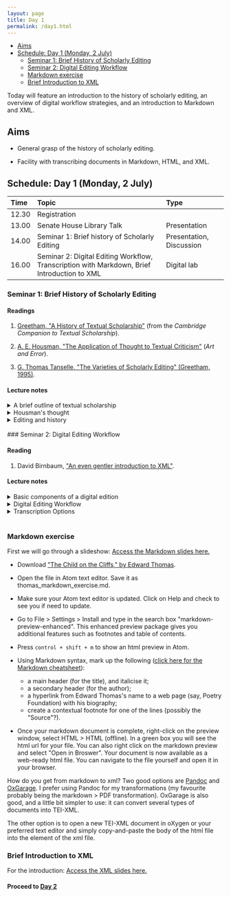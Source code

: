 ```yaml
---
layout: page
title: Day 1
permalink: /day1.html
---
```


<!-- @import "[TOC]" {cmd="toc" depthFrom=1 depthTo=3 orderedList=false} -->
<!-- code_chunk_output -->

* [Aims](#aims)
* [Schedule: Day 1 (Monday, 2 July)](#schedule-day-1-monday-2-july)
	* [Seminar 1: Brief History of Scholarly Editing](#seminar-1-brief-history-of-scholarly-editing)
	* [Seminar 2: Digital Editing Workflow](#seminar-2-digital-editing-workflow)
	* [Markdown exercise](#markdown-exercise)
	* [Brief Introduction to XML](#brief-introduction-to-xml)

<!-- /code_chunk_output -->

Today will feature an introduction to the history of scholarly editing, an overview of digital workflow strategies, and an introduction to Markdown and XML.

## Aims

- General grasp of the history of scholarly editing.

- Facility with transcribing documents in Markdown, HTML, and XML.

## Schedule: Day 1 (Monday, 2 July)

Time  | Topic                                                                         | Type
:---- | :---------------------------------------------------------------------------- | :-----------------------
12.30 | Registration                                                                  |
13.00 | Senate House Library Talk                                                     | Presentation             |
14.00 | Seminar 1: Brief history of Scholarly Editing                                 | Presentation, Discussion |
16.00 | Seminar 2: Digital Editing Workflow, Transcription with Markdown, Brief Introduction to XML | Digital lab              |

### Seminar 1: Brief History of Scholarly Editing

#### Readings

1. [Greetham, "A History of Textual Scholarship"](/Day1/greetham-history-textual-scholarship.pdf) (from the *Cambridge Companion to Textual Scholarship*).

2. [A. E. Housman, "The Application of Thought to Textual Criticism"](/readings/housman_application_of_thought.html) (*Art and Error*).

3. [G. Thomas Tanselle, "The Varieties of Scholarly Editing" (Greetham, 1995)](/readings/tanselle_varieties_of_editing.pdf).

#### Lecture notes

<details>
  <summary>A brief outline of textual scholarship </summary>
  <br />
  <ul>
  <li><p>Peisistratus (560–527 BCE) orders the 'official' text of Homer. The primary challenge was to build a coherent text from myriad versions spoken by the rhapsodes. This could be a viable beginning of textual criticism, i.e., being aware of variance and attending to authenticity and authority (whatever those terms mean). (Discuss!)</p></li>
  <li><p>Lycurgus (c. 390–324 BCE) arranges for single texts of Aeschylus, Sophocles, and Euripedes to be deposited into Athenian archives.</p></li>
  <li><p>The history of textual editing is a history of arguments about the meaning of terms such as authenticity and authority. It is also a record of humans grappling with the contingencies of cultural imagination, tradition, and artifacts.</p></li>
  <li><p>What is the <em>textus receptus</em>? When mistakes in a received (published) edition prevail: E.g., Falstaff "babbl'd o' green fields" (Shakespeare, <em>Henry V</em>); "soiled fish of the sea" (Melville, <em>White-Jacket</em>).</p></li>
  <li><p>Library of Alexandria: manuscript copying was a common practice, since all incoming ships had to declare any manuscripts in their possession. Any manuscripts declared would then be copied and deposited in libraries. Their copies were only labeled differently if they had differences. Sometimes the copies were returned and the originals kept in Alexandria. What's wrong with this story?</p></li>
  <li><p>The birth of collation as an editorial practice; and dealing with analogy versus anomaly: the Alexandrians sought to emend texts that had, in their judgment, corruptions. Their practice is idealistic: the best text is not based on any actual document but rather a new document that seeks to bring out the best readings from all the extant texts.</p></li>
  <li><p>Pergamum, the other civic rival to Alexandria, switched to using parchment (animal skin) after Alexandria banished papyrus exports during a trade conflict. Generally, the Pergamanian scholars accepted the necessity of corruption and sought to identify the "best text" based on a careful examination of all surviving witnesses. The "best text" would be based on an actual historical document, rather than the Alexandrian text, which was a reconstructed text. Texts from neither of these epochs survive, but citations of them exist in medieval scholias.</p></li>
  <li><p>Descriptive Bibliography. Callimachus (c. 305–240 BCE) created the first record of Greek manuscripts, <em>Pinakes</em> (Tablets).</p></li>
  <li><p>Late classical era: the birth of textual commentaries (Servius Honoratus on Virgil, for example). Why is this important? The textual commentaries include quotes of important works and other cultural and historical information that have been otherwise lost. Hugh Cayless offers a good primer on Servius, as well as some thoughts on digital editing, <a href="https://blogs.library.duke.edu/dcthree/2018/01/10/digital-servius/">on his blog</a>.</p></li>
  <li><p>Biblical scholarship: problems of vocalisation, accentuation, and word-division in consonantal Hebrew. Masoretic text (Hebrew and Aramaic copies, c. 7th–9th centuries CE) versus Greek Septuagint translation versus the Dead Sea Scrolls. The Old Testament is far less complicated (textually speaking) than the transmission of the Greek New Testament. Jerome's <em>Vulgate</em>, commissioned by Pope Damascus I in the late 4th century CE, was the first Latin Bible that was based on surviving witnesses (~8000 manuscripts!).
</p></li>
<li><p>Medieval period saw a period of conservation, copying mostly religious works and trying to reconcile them, as much as possible, with classical (pagan) works. The Caroline Reformation led to a standardised script that made various European national scripts consistent––a significant portion of surviving manuscripts of classical literature is the result of copies made in monasteries with Carolingian script. Meanwhile, Constantinople's holdings of Greek manuscripts were crucial to Italian humanists' serious return to Greek study in the late fourteenth–early fifteenth century.</p></li>
<li><p>Copying work transferred from the hands of monks to those of professional scribes, often in universities. The great poet Petrarch's partial reconstruction of Livy's histories was a rigorous editorial project based on manuscript fragments in many medieval repositories. Poggio Bracciolini (1380–1459), acting as papal secretary, found manuscripts all over Europe of prominent classical thinkers. Bracciolini even invented a new humanist script that was far more clear and readable than the prevailing <em>textura</em> (i.e., gothic) script of the day. This is a good moment to reflect on the desire for humanists over time to invent inscription technologies that are consistent, readable, and shareable––a set of values very important to so-called "digital humanities" today.</p></li>
<li><p>Another figure worth noting: Lorenzo Valla (1407–57), the great debunker of forgeries: the <em>Donation of Constantine</em> and the letters of Seneca and St. Paul, e.g. He also sought to emend Jerome's <em>Vulgate</em>. His edition, based on Greek and patristic texts, was published by Erasmus in 1505. Similarly, Politian (1454–94) searched for earliest recoverable version of a manuscript––this foreshadowed the genealogical method of plotting a linear path of textual transmission. Politian derived the method of <em>eliminatio codicum descriptorum</em>, the removal of "descriptive" or derived copies as witnesses to an authentic version. This led to the method (very much in use to this day) of <em>stemma codicum</em>, the "family tree" of textual versions.</p></li>
</ul>


<ul><li>Stemmatics: building a family tree by examining scribal errors in multiple manuscript copies. Aldine editions. Example of the Erasmus New Testament. As an example: <img src="https://christopherohge.com/stemmatics.jpg"/>(<em>Source</em>: https://chs.harvard.edu/CHS/article/display/4742.1-textual-criticism-as-applied-to-biblical-and-classical-texts)</li></ul>

<ul><li><p>Philology (<em>OED</em>):</p>

<p>1. Love of learning and literature; the branch of knowledge that deals with the historical, linguistic, interpretative, and critical aspects of literature; literary or classical scholarship. Now chiefly U.S.</p>

<p>3. The branch of knowledge that deals with the structure, historical development, and relationships of languages or language families; the historical study of the phonology and morphology of languages; historical linguistics. See also comparative philology at comparative adj. 1b.</p></li></ul>

<ul><li><p>Lachmannian method: identification and evaluation of bibliographic sources with a critical awareness. This comes out of the work of Karl Lachmann (1793–1851), whose 1850 edition of Lucretius claimed that the three extant manuscripts descended from a single archetype. Later witnesses have more errors. Interestingly, Lachmann's <em>Nibelungenlied</em> edition involved more speculation.</p></li></ul>

<ul><li><p>Johann Gottfried Eichhorn (1753–1824) and his monumental claim that there was no possibility to find or reconstruct the original or best text in biblical texts, because of all of the layers of copying and linguistic shifts (<em>Einleitung in das Alte Testament</em>, 1780–83).</p></li></ul>

<ul><li><p>Friedrich August Wolf (1759–1824) similarly argued in his <em>Prolegomena ad Homerum</em> (1795) that it would be impossible to recover Homeric texts.</p></li></ul>
</details>

<details>
  <summary>Housman's thought</summary>
  <ul>
  <li><p>Where do science and art meet? "Textual criticism is a science, and, since it comprises recension and emendation, it is also an art."</p></li>
  <li><p>A matter of reason and common sense, but also not "an exact science at all ... fluid and variable ... neither mystery nor mathematics"... It deals with human frailties---errors.</p></li>
  <li><p>Editorial problems should be treated as individuals: "must be regarded as possibly unique."</p></li>
  <li><p>Learning principles from instances:
  "P]ublic opinion is now aware that textual criticism, however repulsive, is nevertheless indispensable, and editors find that some presence of dealing with the subject is obligatory; and in these circumstances they apply, not thought, but words, to textual criticism. They get rules by rote without grasping the realities of which those rules are merely emblems, and recite them on inappropriate occasions instead of seriously thinking out each problem it arises."</p></li>
  <li><p>This is to suggest that editors should "look all facts in the face" and avoid sectarianism of thought: "This I cite as a specimen of the things which people may say if they do not think about the meaning of what they are saying, and especially as an example of the danger of dealing in generalisations. The best way to treat such pretentious inanities is to transfer them from the sphere of textual criticism, where the difference between truth and falsehood or between sense and nonsense is little regarded and seldom even perceived, into some sphere where men are obliged to use concrete and sensuous terms, which force them, however reluctantly, to think."</p></li>
  <li><p>What does he mean by sincerity of a manuscript? "When you call a MS. sincere you instantly engage on its behalf the moral sympathy of the thoughtless ... Our concern is not with the eternal destiny of the scribe, but with the temporal utility of the MS.; and a MS. is useful or the reverse in proportion to the amount of truth which it discloses or conceals, no matter what may be the causes of the disclosure or concealment."</p></li>
  <li><p>Sincerity and recension; the importance of <em>building</em>. "[E]ven the traditional rules must of course be tested by comparison with the witness of the MSS... if we build structures on our trust we are no critics."</p></li>
  <li><p>A paradox: "The MSS. are the material upon which we base our rule, and then, when we have got our rule, we turn round upon the MSS. and say that the rule, based upon them, convicts them of error. We are thus working in a circle, that is a fact which there is no denying; but, as Lachmann says, the task of the critic is just this, to tread that circle deftly and warily"</p></li>
  <li><p>"To be a textual critic requires aptitude for thinking and willingness to think; and though it also requires other things, those things are supplements and cannot be substitutes. Knowledge is good, method is good, but one thing beyond all others is necessary; and that is to have a head, not a pumpkin, on your shoulders and brains, not pudding, in your head."</p></li>
</ul>
</details>



<details>
  <summary>Editing and history</summary> <!-- fill in more here -->
  <ul>
  <li><p>An act of historical scholarship which requires an answer to this question: "What role do judgment and evaluation play in reconstructing the past?" (Tanselle, 10).</p></li>
  <li><p>Texts of <strong>documents</strong> v. text of <strong>works</strong>.</p></li>
</ul>
</details>
<br/>
### Seminar 2: Digital Editing Workflow

#### Reading

1. David Birnbaum, ["An even gentler introduction to XML"](http://dh.obdurodon.org/what-is-xml.xhtml).

#### Lecture notes
<details>
<summary>Basic components of a digital edition</summary>
<ul>
<li>
<p>Source file(s) of transcribed text and metadata encoded in XML. The best encoding practice is to use the Text Encoding Initiative (TEI) standards, but it's not necessary.</p>
</li>
<li>
<p>Files that parse (i.e., read) and transform the encoded documents for viewing. Typically these will be XSLT or XQuery or (less common) Python files.</p></li>
<li><p>The edition, as transformed by the former, in html.</p>
<p>Files for styling the edition's html interface (CSS, JavaScript)</p></li>
</ul>
</details>
<details>
  <summary>Digital Editing Workflow</summary>
<p>If I am interested in creating a digital edition, there are two questions that you must ponder at length before proceeding:</p>

<p>1. What is my text model, why am I making it, and what will it be used for?</p>

<p>2. What is my workflow?</p>

<p>The answer to (1) will vary quite a bit, depending on your documents, and what kind of edition you would like to produce. We will continue to investigate options to (1) as we move through the course this week.</p>

<p>The answer to (2) is a little more straightforward. Since we are concerned with "digital" editing, we need to think in terms of an appropriate computational pipeline.</p>
</details>



<details>
  <summary>Transcription Options</summary>
  <p>

The beginning of the pipeline is the flexible text editor. By flexible I mean an editor that is amenable to Web publishing, and uses non-proprietary open source formatting. Many editors have used proprietary word processors to transcribe their editorial material. While that has many virtues (control of type-setting features, to name one), it presents a lot of problems if you are trying to optimize your workflow. E.g., if you transcribe an edition in Microsoft Word, you would have to transform that document (and all of its attendant proprietary code) into XML or HTML in order to make it work as a digital edition on the Web. Also data scientists or digital text analysts warn against using Microsoft Excel files for analysis because that program introduces unnecessary code that can hinder output.</p>

<strong>Which text editor?</strong> We will be using the <a href="https://atom.io/">Atom</a> text editor. It features a very attractive Markdown previewer (with additional feature packages), and it is well-integrated with GitHub (upon which this course web site is built). Other good options are the <a href="https://www.sublimetext.com/">Sublime</a> text editor, <a href="https://www.barebones.com/products/bbedit/">BB Edit</a>, and <a href="https://notepad-plus-plus.org/">Notepad ++</a> (for Microsoft).

<p>For us, the common understanding is that XML files should be our edition files of record. Ideally, all documents would be transcribed in XML from the beginning, but for a variety of reasons that is not always practicable.</p>

<p>First we will look at the most basic of transcription: Markdown. This is lightweight web authoring at its best.
</p>
</details>
<br />

### Markdown exercise

First we will go through a slideshow:
[Access the Markdown slides here.](https://christopherohge.com/MarkdownLRBS.pdf)

- Download ["The Child on the Cliffs," by Edward Thomas](../thomas_edward_child_on_the_cliffs.txt).

- Open the file in Atom text editor. Save it as thomas_markdown_exercise.md.

- Make sure your Atom text editor is updated. Click on Help and check to see you if need to update.

- Go to File > Settings > Install and type in the search box "markdown-preview-enhanced". This enhanced preview package gives you additional features such as footnotes and table of contents.

- Press `control + shift + m` to show an html preview in Atom.

- Using Markdown syntax, mark up the following ([click here for the Markdown cheatsheet](https://www.markdownguide.org/cheat-sheet/)):

  - a main header (for the title), and italicise it;
  - a secondary header (for the author);
  - a hyperlink from Edward Thomas's name to a web page (say, Poetry Foundation) with his biography;
  - create a contextual footnote for one of the lines (possibly the "Source"?).

- Once your markdown document is complete, right-click on the preview window, select HTML > HTML (offline). In a green box you will see the html url for your file. You can also right click on the markdown preview and select "Open in Broswer". Your document is now available as a web-ready html file. You can navigate to the file yourself and open it in your browser.

How do you get from markdown to xml? Two good options are [Pandoc](https://pandoc.org/) and [OxGarage](http://www.tei-c.org/oxgarage/). I prefer using Pandoc for my transformations (my favourite probably being the markdown > PDF transformation). OxGarage is also good, and a little bit simpler to use: it can convert several types of documents into TEI-XML.

The other option is to open a new TEI-XML document in oXygen or your preferred text editor and simply copy-and-paste the body of the html file into the <body> element of the xml file.

### Brief Introduction to XML

For the introduction: [Access the XML slides here.](https://christopherohge.com/XML-intro_LRBS.pdf)

#### Proceed to [Day 2](day_2_plan.md)
